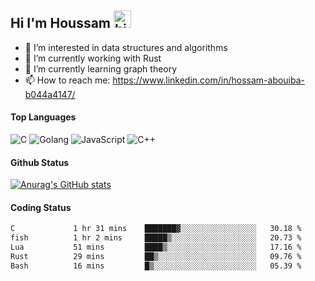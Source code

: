 ## Hi I'm Houssam <img src="https://user-images.githubusercontent.com/1303154/88677602-1635ba80-d120-11ea-84d8-d263ba5fc3c0.gif" width="28px" alt="hi">

- 👀 I’m interested in data structures and algorithms
- 🔭 I’m currently working with Rust
- 🌱 I’m currently learning graph theory
- 📫 How to reach me: https://www.linkedin.com/in/hossam-abouiba-b044a4147/

#### Top Languages

![C](https://img.shields.io/badge/c-%2300599C.svg?style=for-the-badge&logo=c&logoColor=white)
![Golang](https://img.shields.io/badge/go-blue?style=for-the-badge&logo=Goland)
![JavaScript](https://img.shields.io/badge/javascript-%23323330.svg?style=for-the-badge&logo=javascript&logoColor=%23F7DF1E)
![C++](https://img.shields.io/badge/C%2B%2B-blue?style=for-the-badge&logo=C%2B%2B)


#### Github Status
[![Anurag's GitHub stats](https://github-readme-stats.vercel.app/api?username=0xhoussam&theme=tokyonight)](https://github.com/anuraghazra/github-readme-stats)

#### Coding Status
<!--START_SECTION:waka-->

```txt
C             1 hr 31 mins    ███████▓░░░░░░░░░░░░░░░░░   30.18 %
fish          1 hr 2 mins     █████▒░░░░░░░░░░░░░░░░░░░   20.73 %
Lua           51 mins         ████▒░░░░░░░░░░░░░░░░░░░░   17.16 %
Rust          29 mins         ██▒░░░░░░░░░░░░░░░░░░░░░░   09.76 %
Bash          16 mins         █▒░░░░░░░░░░░░░░░░░░░░░░░   05.39 %
```

<!--END_SECTION:waka-->
